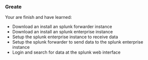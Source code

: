 ### Greate
Your are finish and have learned:
- Download an install an splunk forwarder instance
- Download an install an splunk enterprise instance
- Setup the splunk enterprise instance to receive data
- Setup the splunk forwarder to send data to the splunk enterprise instance
- Login and search for data at the splunk web interface


